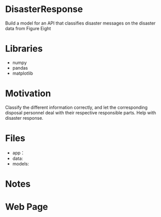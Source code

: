 # DisasterResponse
Build a model for an API that classifies disaster messages on the disaster data from Figure Eight

# Libraries
- numpy
- pandas
- matplotlib

# Motivation
Classify the different information correctly, and let the corresponding disposal personnel deal with their respective responsible parts. Help with disaster response.

# Files
- app：
- data:
- models:

# Notes

# Web Page

